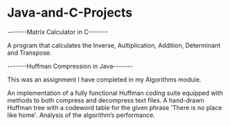 # Java-and-C-Projects

-------Matrix Calculator in C-------

A program that calculates the Inverse, Aultiplication, Addition, Determinant and Transpose.


-------Huffman Compression in Java-------

This was an assignment I have completed in my Algorithms module.

 An implementation of a fully functional Huffman coding suite equipped with methods to both compress and decompress text files.
 A hand-drawn Huffman tree with a codeword table for the given phrase 'There is no place like home'.
 Analysis of the algorithm’s performance.

